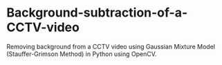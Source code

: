 # Background-subtraction-of-a-CCTV-video
Removing background from a CCTV video using Gaussian Mixture Model (Stauffer-Grimson Method) in Python using OpenCV.
